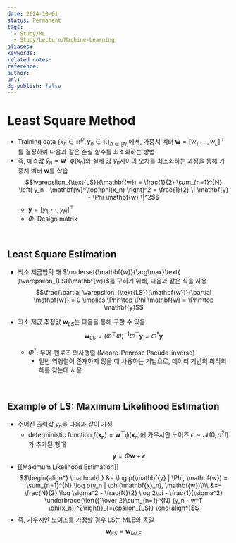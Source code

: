```yaml
---
date: 2024-10-01
status: Permanent
tags:
  - Study/ML
  - Study/Lecture/Machine-Learning
aliases: 
keywords: 
related notes: 
reference: 
author: 
url: 
dg-publish: false
---
```

# Least Square Method
- Training data $\{x_n\in \mathbb{R}^D, y_n\in\mathbb{R}\}_{n\in[N]}$에서, 가중치 벡터 $\mathbf{w}=\left[w_1, \cdots, w_L\right]^\top$를 결정하여 다음과 같은 손실 함수를 최소화하는 방법
- 즉, 예측값 $\hat{y}_n=\mathbf{w}^\top\phi(x_n)$와 실제 값 $y_n$사이의 오차를 최소화하는 과정을 통해 가중치 벡터 $\mathbf{w}$를 학습
	$$\varepsilon_{\text{LS}}(\mathbf{w}) = \frac{1}{2} \sum_{n=1}^{N} \left( y_n - \mathbf{w}^\top \phi(x_n) \right)^2 = \frac{1}{2} \| \mathbf{y} - \Phi \mathbf{w} \|^2$$
	- $\mathbf{y}=[y_1, \cdots, y_N]^\top$
	- $\Phi$: Design matrix

<br>

## Least Square Estimation
- 최소 제곱법의 해 $\underset{\mathbf{w}}{\arg\max}\text{ }\varepsilon_{LS}(\mathbf{w})$를 구하기 위해, 다음과 같은 식을 사용
	$$\frac{\partial \varepsilon_{\text{LS}}(\mathbf{w})}{\partial \mathbf{w}} = 0 \implies \Phi^\top \Phi \mathbf{w} = \Phi^\top \mathbf{y}$$

- 최소 제곲 추정값 $\mathbf{w}_{LS}$는 다음을 통해 구할 수 있음
	$$\mathbf{w}_{\text{LS}} = (\Phi^\top \Phi)^{-1} \Phi^\top \mathbf{y} = \Phi^\dagger \mathbf{y}$$
	- $\Phi^\dagger$: 무어-펜로즈 의사행렬 (Moore-Penrose Pseudo-inverse)
		- 일반 역행렬이 존재하지 않을 때 사용하는 기법으로, 데이터 기반의 최적의 해를 찾는데 사용

<br>

## Example of LS: Maximum Likelihood Estimation
- 주어진 출력값 $y_n$을 다음과 같이 가정
	-  deterministic function $f(\mathbf{x_n})=\mathbf{w}^\top \phi(\mathbf{x}_n)$에 가우시안 노이즈 $\epsilon\sim \mathcal{N}(0, \sigma^2I)$가 추가된 형태 
	$$\mathbf{y}=\Phi\mathbf{w}+\epsilon$$
- [[Maximum Likelihood Estimation]]
  $$\begin{align*}
\mathcal{L} &= \log p(\mathbf{y} | \Phi, \mathbf{w}) = \sum_{n=1}^{N} \log p(y_n | \phi(\mathbf{x}_n), \mathbf{w})\\\\
&=-\frac{N}{2} \log \sigma^2 - \frac{N}{2} \log 2\pi - \frac{1}{\sigma^2} 
\underbrace{\left({1\over 2}\sum_{n=1}^{N} (y_n - w^T \phi(x_n))^2\right)}_{=\epsilon_{LS}}
\end{align*}$$
- 즉, 가우시안 노이즈를 가정할 경우 LS는 MLE와 동일
	$$\mathbf{w}_{LS}=\mathbf{w}_{MLE}$$


